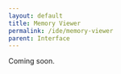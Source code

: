 ```yaml
---
layout: default
title: Memory Viewer
permalink: /ide/memory-viewer
parent: Interface
---
```


Coming soon.
